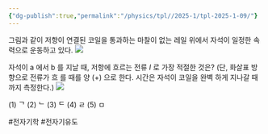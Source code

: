 ```yaml
---
{"dg-publish":true,"permalink":"/physics/tpl//2025-1/tpl-2025-1-09/"}
---
```


그림과 같이 저항이 연결된 코일을 통과하는 마찰이 없는 레일 위에서 자석이 일정한 속력으로 운동하고 있다.
![](https://cdn.mathpix.com/cropped/2025_05_26_0679df0be5a6770361d8g-5.jpg?height=305&width=837&top_left_y=515&top_left_x=291)

자석이 a 에서 b 를 지날 때, 저항에 흐르는 전류 $I$ 로 가장 적절한 것은? (단, 화살표 방향으로 전류가 흐 를 때를 양 $(+)$ 으로 한다. 시간은 자석이 코일을 완벽 하게 지나갈 때까지 측정한다.)
![](https://cdn.mathpix.com/cropped/2025_05_26_0679df0be5a6770361d8g-5.jpg?height=977&width=1032&top_left_y=1284&top_left_x=197)

(1) ᄀ
(2) ᄂ
(3) ᄃ
(4) ㄹ
(5) ㅁ

#전자기학 #전자기유도 